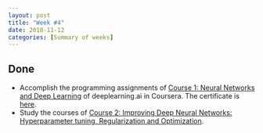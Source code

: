 ```yaml
---
layout: post
title: "Week #4"
date: 2018-11-12
categories: [Summary of weeks]
---
```


## Done
* Accomplish the programming assignments of [Course 1: Neural Networks and Deep Learning](https://www.coursera.org/learn/neural-networks-deep-learning?specialization=deep-learning) of deeplearning.ai in Coursera. The certificate is [here](https://www.coursera.org/account/accomplishments/records/2ZRHQ6FRWPV8).
* Study the courses of [Course 2: Improving Deep Neural Networks: Hyperparameter tuning, Regularization and Optimization](https://www.coursera.org/learn/deep-neural-network/home/welcome).
